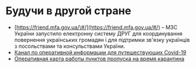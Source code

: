 # Будучи в другой стране

* [https://friend.mfa.gov.ua/\#/](https://friend.mfa.gov.ua/#/) – МЗС України запустило електронну систему ДРУГ для координування повернення українських громадян і для підтримки зв'язку українців з посольствами та консульствами України.
* [Канал по оперативной информации для путешествующих Covid-19 ](https://t.me/joinchat/AAAAAEoPRrKGWjWkyHiMJA)
* [Оперативная карта работы пунктов пропуска на время карантина](http://www.customs.gov.ua/?p=533)

